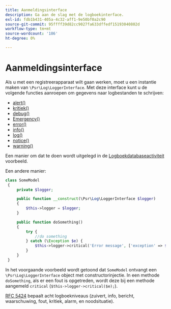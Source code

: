 ```yaml
---
title: Aanmeldingsinterface
description: Ga aan de slag met de logboekinterface.
exl-id: fdb1b431-405a-4c32-aff1-9e50bf0a2c90
source-git-commit: 95ffff39d82cc9027fa633dffedf15193040802d
workflow-type: tm+mt
source-wordcount: '186'
ht-degree: 0%

---
```


# Aanmeldingsinterface

Als u met een registreerapparaat wilt gaan werken, moet u een instantie maken van `\Psr\Log\LoggerInterface`. Met deze interface kunt u de volgende functies aanroepen om gegevens naar logbestanden te schrijven:

- [alert()](https://github.com/php-fig/log/blob/master/src/LoggerInterface.php#L43)
- [kritiek()](https://github.com/php-fig/log/blob/master/src/LoggerInterface.php#L55)
- [debug()](https://github.com/php-fig/log/blob/master/src/LoggerInterface.php#L111)
- [Emergency()](https://github.com/php-fig/log/blob/master/src/LoggerInterface.php#L30)
- [error()](https://github.com/php-fig/log/blob/master/src/LoggerInterface.php#L66)
- [info()](https://github.com/php-fig/log/blob/master/src/LoggerInterface.php#L101)
- [log()](https://github.com/php-fig/log/blob/master/src/LoggerInterface.php#L122)
- [notice()](https://github.com/php-fig/log/blob/master/src/LoggerInterface.php#L89)
- [warning()](https://github.com/php-fig/log/blob/master/src/LoggerInterface.php#L79)

Een manier om dat te doen wordt uitgelegd in de [Logboekdatabaseactiviteit](../logs/database-activity.md) voorbeeld.

Een andere manier:

```php
class SomeModel
 {
     private $logger;

     public function __construct(\Psr\Log\LoggerInterface $logger)
     {
         $this->logger = $logger;
     }

     public function doSomething()
     {
         try {
             //do something
         } catch (\Exception $e) {
             $this->logger->critical('Error message', ['exception' => $e]);
         }
     }
 }
```

In het voorgaande voorbeeld wordt getoond dat `SomeModel` ontvangt een `\Psr\Log\LoggerInterface` object met constructorinjectie. In een methode `doSomething`, als er een fout is opgetreden, wordt deze bij een methode aangemeld `critical` (`$this->logger->critical($e);`).

[RFC 5424](https://datatracker.ietf.org/doc/html/rfc5424) bepaalt acht logboekniveaus (zuivert, info, bericht, waarschuwing, fout, kritiek, alarm, en noodsituatie).
